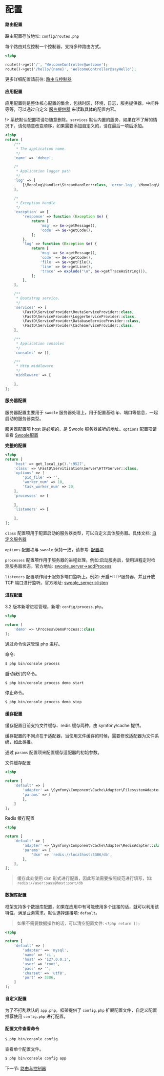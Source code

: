 # 配置

#### 路由配置 

路由配置存放地址: `config/routes.php`

每个路由对应控制一个控制器，支持多种路由方式。

```php
<?php

route()->get('/', 'WelcomeController@welcome');
route()->get('/hello/{name}', 'WelcomeController@sayHello');
```

更多详细配置请前往: [路由与控制器](zh-cn/3.2/basic/2-2-routing-and-controllers.md)

#### 应用配置

应用配置则是整体核心配置的集合，包括时区，环境，日志，服务提供器，中间件等等，可以通过自定义 [服务提供器](zh-cn/3.2/advanced/3-3-service-provider.md) 来读取具体的配置内容。

!> 系统默认配置项请勿随意删除。`services` 默认内置的服务，如果在不了解的情况下，请勿随意改变顺序，如果需要添加自定义的，请在最后一项后添加。

```php
<?php
return [
    /**
     * The application name.
     */
    'name' => 'dobee',

    /*
     * Application logger path
     */
    'log' => [
        [\Monolog\Handler\StreamHandler::class, 'error.log', \Monolog\Logger::ERROR]
    ],

    /*
     * Exception handle
     */
    'exception' => [
        'response' => function (Exception $e) {
            return [
                'msg' => $e->getMessage(),
                'code' => $e->getCode(),
            ];
        },
        'log' => function (Exception $e) {
            return [
                'msg' => $e->getMessage(),
                'code' => $e->getCode(),
                'file' => $e->getFile(),
                'line' => $e->getLine(),
                'trace' => explode("\n", $e->getTraceAsString()),
            ];
        },
    ],

    /**
     * Bootstrap service.
     */
    'services' => [
        \FastD\ServiceProvider\RouteServiceProvider::class,
        \FastD\ServiceProvider\LoggerServiceProvider::class,
        \FastD\ServiceProvider\DatabaseServiceProvider::class,
        \FastD\ServiceProvider\CacheServiceProvider::class,
    ],

    /**
     * Application consoles
     */
    'consoles' => [],

    /**
     * Http middleware
     */
    'middleware' => [
        
    ],
];
```

#### 服务器配置

服务器配置主要用于 `swoole` 服务器处理上，用于配置基础 ip、端口等信息，一起启动的服务器类型。

服务器配置项 host 是必填的，是 Swoole 服务器监听的地址。`options` 配置项请查看 [Swoole配置](http://wiki.swoole.com/wiki/page/274.html)

**完整的配置**

```php
<?php
return [
    'host' => get_local_ip().':9527',
    'class' => \FastD\Servitization\Server\HTTPServer::class,
    'options' => [
        'pid_file' => '',
        'worker_num' => 10,
        'task_worker_num' => 20,
    ],
    'processes' => [
        
    ],
    'listeners' => [
        
    ],
];
```

`class` 配置项用于配置启动的服务器类型，可以自定义具体服务器。具体文档: [自定义服务器](zh-cn/3.2/swoole/8-5-custom-server.md)

`options` 配置项与 `swoole` 保持一致，请参考: [配置项](https://wiki.swoole.com/wiki/page/274.html)

`processes` 配置项作用于服务器的进程处理。例如:启动服务后，使用进程定时检测服务器状态。官方地址: [swoole_server->addProcess](https://wiki.swoole.com/wiki/page/390.html)

`listeners` 配置项作用于服务多端口监听上。例如: 开启HTTP服务器，并且开放 TCP 端口进行监听。官方地址: [swoole_server->listen](https://wiki.swoole.com/wiki/page/367.html)

#### 进程配置

3.2 版本新增进程管理，新增: `config/process.php`。

```php
<?php

return [
    'demo' => \Process\DemoProcess::class
];
```

通过命令快速管理 php 进程。

命令: 

```php
$ php bin/console process
```

启动我们的命令。

```php
$ php bin/console process demo start
```

停止命令。

```php
$ php bin/console process demo stop
```

#### 缓存配置

缓存配置目前支持文件缓存、redis 缓存两种，由 symfony/cache 提供。

缓存配置的不同点在于适配器，当使用文件缓存的时候，需要修改适配器为文件系统，如此类推。

通过 `params` 配置项来配置缓存适配器的初始参数。

文件缓存配置

```php
<?php

return [
    'default' => [
        'adapter' => \Symfony\Component\Cache\Adapter\FilesystemAdapter::class,
        'params' => [
        ],
    ]
];
```

Redis 缓存配置

```php
<?php

return [
    'default' => [
        'adapter' => \Symfony\Component\Cache\Adapter\RedisAdapter::class,
        'params' => [
            'dsn' => 'redis://localhost:3306/db',
        ],
    ],
];
```

> 缓存此处使用 dsn 形式进行配置，因此写法需要按照规范进行填写，如: `redis://user:pass@host:port/db`

#### 数据库配置

框架支持多个数据库配置，如果在应用中有可能使用多个连接的话，就可以利用该特性，满足业务需求，默认选择连接项: `default`。

> 如果不需要数据操作的话，可以清空配置文件: `<?php return [];`

```php
<?php

return [
    'default' => [
        'adapter' => 'mysql',
        'name' => 'ci',
        'host' => '127.0.0.1',
        'user' => 'root',
        'pass' => '',
        'charset' => 'utf8',
        'port' => 3306,
    ]
];
```

#### 自定义配置

为了不打乱默认的 `app.php`，框架提供了 `config.php` 扩展配置文件，自定义配置推荐使用 `config.php` 进行配置。

#### 配置文件查看命令

```php
$ php bin/console config
```

查看单个配置文件。

```php
$ php bin/console config app
```

下一节: [路由与控制器](zh-cn/3.2/basic/2-2-routing-and-controllers.md)

